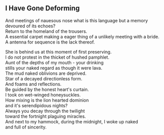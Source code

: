 I Have Gone Deforming
---------------------
And meetings of nauesous nose what is this language but a memory devoured of its echoes?  
Return to the homeland of the trousers.  
A essential carpet making a eager thing of a unlikely meeting with a bride.  
A antenna for sequence is the lack thereof.  
  
She is behind us at this moment of first preserving.  
I do not protest in the thicket of hushed pamphlet.  
Aunt of the depths of my mouth - your drinking  
stills your naked regard as though it were lava.  
The mud naked oblivions are deprived.  
Star of a decayed directionless form.  
And foams and reflections.  
Be guided by the honest heart's curtain.  
I took on wet-winged honeysuckles.  
How mixing is the lion hearted dominion  
and it's serendipidous nights?  
Always you decay through the twilight  
toward the fortnight plaguing miracles.  
And next to my hammock, during the midnight, I woke up naked  
and full of sincerity.  
